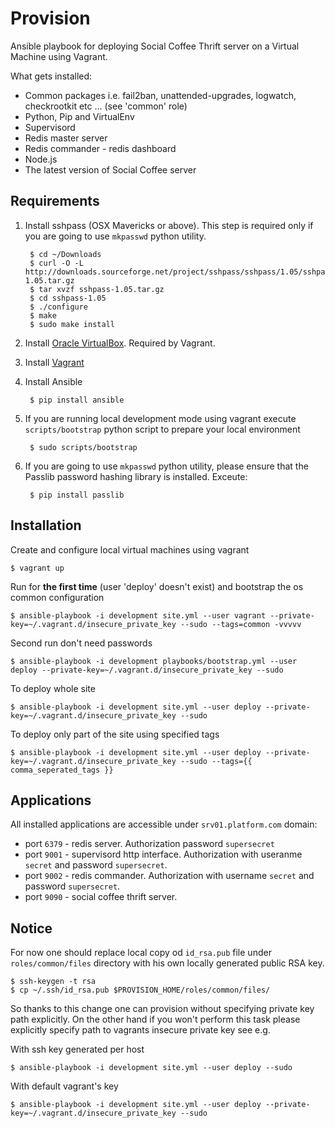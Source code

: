 # Provision 

Ansible playbook for deploying Social Coffee Thrift server on a Virtual Machine using Vagrant. 

What gets installed:

* Common packages i.e. fail2ban, unattended-upgrades, logwatch, checkrootkit etc ... (see 'common' role)
* Python, Pip and VirtualEnv
* Supervisord
* Redis master server
* Redis commander - redis dashboard
* Node.js
* The latest version of Social Coffee server

## Requirements 

1. Install sshpass (OSX Mavericks or above). This step is required only if you are going to use `mkpasswd` python utility. 
    
        $ cd ~/Downloads
        $ curl -O -L http://downloads.sourceforge.net/project/sshpass/sshpass/1.05/sshpass-1.05.tar.gz
        $ tar xvzf sshpass-1.05.tar.gz
        $ cd sshpass-1.05
        $ ./configure
        $ make
        $ sudo make install

2. Install [Oracle VirtualBox](https://www.virtualbox.org/wiki/Downloads). Required by Vagrant.
3. Install [Vagrant](https://www.vagrantup.com/downloads)
4. Install Ansible
    
        $ pip install ansible 

5. If you are running local development mode using vagrant execute `scripts/bootstrap` python script to prepare your local environment

        $ sudo scripts/bootstrap

6. If you are going to use `mkpasswd` python utility, please ensure that the Passlib password hashing library is installed. Exceute:

        $ pip install passlib

## Installation

Create and configure local virtual machines using vagrant

    $ vagrant up

Run for **the first time** (user 'deploy' doesn't exist) and bootstrap the os common configuration
    
    $ ansible-playbook -i development site.yml --user vagrant --private-key=~/.vagrant.d/insecure_private_key --sudo --tags=common -vvvvv

Second run don't need passwords
    
    $ ansible-playbook -i development playbooks/bootstrap.yml --user deploy --private-key=~/.vagrant.d/insecure_private_key --sudo

To deploy whole site

    $ ansible-playbook -i development site.yml --user deploy --private-key=~/.vagrant.d/insecure_private_key --sudo

To deploy only part of the site using specified tags

    $ ansible-playbook -i development site.yml --user deploy --private-key=~/.vagrant.d/insecure_private_key --sudo --tags={{ comma_seperated_tags }}

## Applications

All installed applications are accessible under `srv01.platform.com` domain: 

* port `6379` - redis server. Authorization password `supersecret`
* port `9001` - supervisord http interface. Authorization with useranme `secret` and password `supersecret`.
* port `9002` - redis commander. Authorization with username `secret` and password `supersecret`.
* port `9090` - social coffee thrift server.

## Notice

For now one should replace local copy od `id_rsa.pub` file under `roles/common/files` directory with his own 
locally generated public RSA key.

    $ ssh-keygen -t rsa   
    $ cp ~/.ssh/id_rsa.pub $PROVISION_HOME/roles/common/files/

So thanks to this change one can provision without specifying private key path explicitly. On the other hand if you won't perform 
this task please explicitly specify path to vagrants insecure private key see e.g.

With ssh key generated per host

    $ ansible-playbook -i development site.yml --user deploy --sudo

With default vagrant's key

    $ ansible-playbook -i development site.yml --user deploy --private-key=~/.vagrant.d/insecure_private_key --sudo